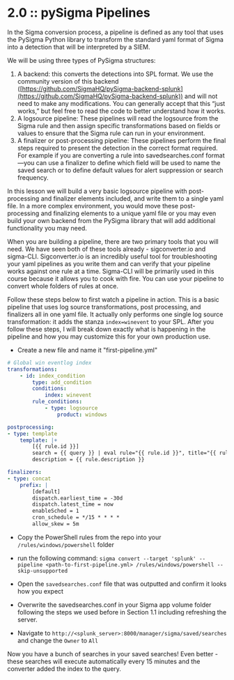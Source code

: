# 2.0 :: pySigma Pipelines

In the Sigma conversion process, a pipeline is defined as any tool that uses the PySigma Python library to transform the standard yaml format of Sigma into a detection that will be interpreted by a SIEM.

We will be using three types of PySigma structures:
1. A backend: this converts the detections into SPL format. We use the community version of this backend ([https://github.com/SigmaHQ/pySigma-backend-splunk](https://github.com/SigmaHQ/pySigma-backend-splunk)) and will not need to make any modifications. You can generally accept that this “just works,” but feel free to read the code to better understand how it works.
2. A logsource pipeline: These pipelines will read the logsource from the Sigma rule and then assign specific transformations based on fields or values to ensure that the Sigma rule can run in your environment.
3. A finalizer or post-processing pipeline: These pipelines perform the final steps required to present the detection in the correct format required. For example if you are converting a rule into savedsearches.conf format—you can use a finalizer to define which field will be used to name the saved search or to define default values for alert suppression or search frequency.

In this lesson we will build a very basic logsource pipeline with post-processing and finalizer elements included, and write them to a single yaml file. In a more complex environment, you would move these post-processing and finalizing elements to a unique yaml file or you may even build your own backend from the PySigma library that will add additional functionality you may need.

When you are building a pipeline, there are two primary tools that you will need. We have seen both of these tools already - sigconverter.io and sigma-CLI. Sigconverter.io is an incredibly useful tool for troubleshooting your yaml pipelines as you write them and can verify that your pipeline works against one rule at a time. Sigma-CLI will be primarily used in this course because it allows you to cook with fire. You can use your pipeline to convert whole folders of rules at once.

Follow these steps below to first watch a pipeline in action. This is a basic pipeline that uses log source transformations, post processing, and finalizers all in one yaml file. It actually only performs one single log source transformation: it adds the stanza `index=winevent` to your SPL. After you follow these steps, I will break down exactly what is happening in the pipeline and how you may customize this for your own production use.

- Create a new file and name it "first-pipeline.yml"

```yaml
# Global win eventlog index
transformations:
    - id: index_condition
        type: add_condition
        conditions:
            index: winevent
        rule_conditions:
            - type: logsource
                product: windows

postprocessing:
- type: template
    template: |+
        [{{ rule.id }}]
        search = {{ query }} | eval rule="{{ rule.id }}", title="{{ rule.title }}" | collect index=notable_events
        description = {{ rule.description }}

finalizers:
- type: concat
    prefix: |
        [default]
        dispatch.earliest_time = -30d
        dispatch.latest_time = now
        enableSched = 1
        cron_schedule = */15 * * * *
        allow_skew = 5m
```
- Copy the PowerShell rules from the repo into your `/rules/windows/powershell` folder

- run the following command:
`sigma convert --target 'splunk' --pipeline <path-to-first-pipeline.yml> /rules/windows/powershell --skip-unsupported`
- Open the `savedsearches.conf` file that was outputted and confirm it looks how you expect
- Overwrite the savedsearches.conf in your Sigma app volume folder following the steps we used before in Section 1.1 including refreshing the server.
- Navigate to `http://<splunk_server>:8000/manager/sigma/saved/searches` and change the `Owner` to `All`

Now you have a bunch of searches in your saved searches! Even better - these searches will execute automatically every 15 minutes and the converter added the index to the query. 